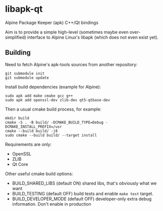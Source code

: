 # libapk-qt

Alpine Package Keeper (apk) C++/Qt bindings

Aim is to provide a simple high-level
(sometimes maybe even over-simplified)
interface to Alpine Linux's libapk
(which does not even exist yet).

## Building

Need to fetch Alpine's apk-tools sources from another repository:

```
git submodule init
git submodule update
```

Install build dependencies (example for Alpine):
```
sudo apk add make cmake gcc g++
sudo apk add openssl-dev zlib-dev qt5-qtbase-dev
```

Then a usual cmake build process, for example:

```
mkdir build
cmake -S . -B build/ -DCMAKE_BUILD_TYPE=Debug -DCMAKE_INSTALL_PREFIX=/usr
cmake --build build/ -j8
sudo cmake --build build/ --target install
```

Requirements are only:

 * OpenSSL
 * ZLIB
 * Qt Core

Other useful cmake build options:

 * BUILD_SHARED_LIBS (default ON) shared libs, that's obviously what we want
 * BUILD_TESTING (default OFF) build tests and enable `make test` target.
 * BUILD_DEVELOPER_MODE (default OFF) developer-only extra debug information. Don't enable in production
